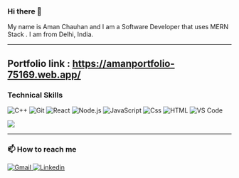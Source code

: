 ### Hi there 👋

<!--
**amanchauhan112/amanchauhan112** is a ✨ _special_ ✨ repository because its `README.md` (this file) appears on your GitHub profile.

Here are some ideas to get you started:

- 🔭 I’m currently working on ...
- 🌱 I’m currently learning ...
- 👯 I’m looking to collaborate on ...
- 🤔 I’m looking for help with ...
- 💬 Ask me about ...
- 📫 How to reach me: ...
- 😄 Pronouns: ...
- ⚡ Fun fact: ...
-->

My name is Aman Chauhan and I am a Software Developer that uses MERN Stack . I am from Delhi, India.

---

## Portfolio link : https://amanportfolio-75169.web.app/
### Technical Skills

<p>
<!--   <img alt="Python" src="https://img.shields.io/badge/Python-3776AB?logo=python&logoColor=white&style=for-the-badge" /> -->
  <img alt="C++" src="https://img.shields.io/badge/C%2B%2B-00599C?style=for-the-badge&logo=c%2B%2B&logoColor=white" />
<!--   <img alt="Linux" src="https://img.shields.io/badge/Linux-FCC624?logo=linux&logoColor=white&style=for-the-badge" /> -->
  <img alt="Git" src="https://img.shields.io/badge/Git-F05032?logo=git&logoColor=white&style=for-the-badge" />
  <img alt="React" src="https://img.shields.io/badge/React-61DAFB?logo=react&logoColor=white&style=for-the-badge" />
  <img alt="Node.js" src="https://img.shields.io/badge/Node.js-339933?logo=Node.js&logoColor=white&style=for-the-badge" />
  <img alt="JavaScript" src="https://img.shields.io/badge/JavaScript-F7DF1E?logo=javascript&logoColor=white&style=for-the-badge" />
  <img alt="Css" src="https://img.shields.io/badge/CSS-1572B6?logo=css3&logoColor=white&style=for-the-badge" />
  <img alt="HTML" src="https://img.shields.io/badge/HTML-E34F26?logo=html5&logoColor=white&style=for-the-badge" />
  <img alt="VS Code" src="https://img.shields.io/badge/Visual_Studio_Code-0078D4?style=for-the-badge&logo=visual%20studio%20code&logoColor=white" />
</p>

<!--<img src="https://github-readme-stats.vercel.app/api/top-langs/?username=amanchauhan112&theme=dark&hide_langs_below=1">-->
<img src="https://github-readme-stats.vercel.app/api/top-langs/?username=amanchauhan112&layout=compact&theme=dark">

---
<!-- ### Github stats

<img align="center" src="https://github-readme-stats.vercel.app/api?username=amanchauhan112&&show_icons=true&title_color=ffffff&icon_color=bb2acf&text_color=daf7dc&bg_color=151515" /> -->

### 📫 How to reach me

 <p>
  <a href="mailto:amanchauhan2801@gmail.com">
  <img alt="Gmail" src="https://img.shields.io/badge/Gmail-EA4335?logo=gmail&logoColor=white&style=for-the-badge" />
  </a>
  <a href="https://www.linkedin.com/in/aman-chauhan-2b51471b6">
  <img alt="Linkedin" src="https://img.shields.io/badge/Linkedin-0A66C2?logo=linkedin&logoColor=white&style=for-the-badge" />
  </a>
 </p>



